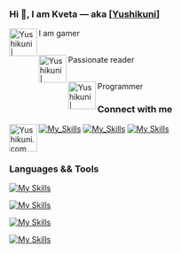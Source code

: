 ### Hi 👋, I am Kveta — aka [<a href="https://husakova-kvetuse.herokuapp.com" alt="porfolio">Yushikuni</a>]

I am gamer 
<img align="left" alt="Yushikuni | Controller" width="50px" src="https://img.icons8.com/external-flaticons-lineal-color-flat-icons/256/external-gamer-game-development-flaticons-lineal-color-flat-icons-4.png"/><br/>


<br/>Passionate reader 
<img align="left" alt="Yushikuni | Books" width="50px" src="https://img.icons8.com/emoji/256/books-emoji.png"/>


<br/>Programmer 
<img align="left" alt="Yushikuni | Programmer" width="50px" src="https://user-images.githubusercontent.com/42646031/234265305-edc9ab37-e0dc-4a35-9d65-5877a81dbada.png"/>

### Connect with me

[<img align="left" alt="Yushikuni.com" width="50px" src="https://img.icons8.com/color/256/domain.png" />](https://husakova-kvetuse.herokuapp.com/)
<!-- [<img align="left" alt="Yushikuni | Twitter" width="22px" src="https://cdn.jsdelivr.net/npm/simple-icons@v3/icons/twitter.svg" />](http://twitter.com/KvetuseHusakov) -->
<!-- [<img align="left" alt="Yushikuni | Twitch" width="22px" src="https://cdn.jsdelivr.net/npm/simple-icons@v3/icons/twitch.svg" />](https://www.twitch.tv/nikdo_necte_muj_nick) -->
[![My_Skills](https://skills.thijs.gg/icons?i=linkedin&theme=dark)](https://www.linkedin.com/in/kvetuse-husakova)
[![My_Skills](https://skills.thijs.gg/icons?i=instagram&theme=dark)](https://www.instagram.com/kvetuse_husakova/)
[![My Skills](https://skills.thijs.gg/icons?i=discord&theme=dark)](https://skills.thijs.gg)

<br/>

### Languages && Tools
<!-- <img align="left" alt="Yushikuni | VS" width="44px" src="https://img.icons8.com/fluency/256/visual-studio.png"/-->
<!-- <img align="left" alt="Yushikuni | VS Code" width="22px" src="https://img.icons8.com/carbon-copy/48/000000/visual-studio-code-2019.png"/-->
<!-- <img align="left" alt="Yushikuni | Unity 3D" width="22px" src="https://img.icons8.com/color/256/unity.png"/> -->
<!-- <img align="left" alt="Yushikuni | Unreal engine 4" width="44px" src="https://img.icons8.com/nolan/256/unreal-engine.png"/-->
<!-- <img align="left" alt="Yushikuni | GIT" width="22px" src="https://img.icons8.com/color/256/git.png"/> -->
<!-- <img align="left" alt="Yushikuni | HTML" width="22px" src="https://img.icons8.com/color/256/html-5--v1.png"/> -->
<!-- <img align="left" alt="Yushikuni | CSS3" width="22px" src="https://img.icons8.com/color/256/css3.png"/> -->
<!-- <img align="left" alt="Yushikuni | JavaScript" width="22px" src="https://img.icons8.com/color/256/javascript--v1.png"/> -->
<!-- <img align="left" alt="Yushikuni | PHP" width="22px" src="https://img.icons8.com/ios/50/000000/php.png"/-->


[![My Skills](https://skills.thijs.gg/icons?i=visualstudio,vscode,git&theme=dark)](https://skills.thijs.gg)
<br/>

[![My Skills](https://skills.thijs.gg/icons?i=unity,unreal&theme=dark)](https://skills.thijs.gg)
<br/>

[![My Skills](https://skills.thijs.gg/icons?i=html,css,js,react&theme=dark)](https://skills.thijs.gg)
<br/>

[![My Skills](https://skills.thijs.gg/icons?i=cpp,cs,py,powershell,&theme=dark)](https://skills.thijs.gg)
